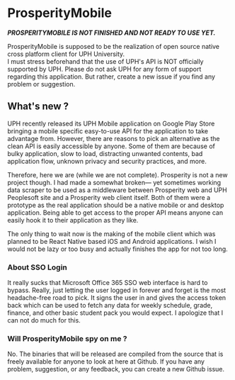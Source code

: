 # ProsperityMobile
***PROSPERITYMOBILE IS NOT FINISHED AND NOT READY TO USE YET.***  

ProsperityMobile is supposed to be the realization of open source native cross platform client for UPH University.  
I must stress beforehand that the use of UPH's API is NOT officially supported by UPH. Please do not ask UPH for any form of support regarding this application. But rather, create a new issue if you find any problem or suggestion.

## What's new ?  
UPH recently released its UPH Mobile application on Google Play Store bringing a mobile specific easy-to-use API for the application to take advantage from. However, there are reasons to pick an alternative as the clean API is easily accessible by anyone. Some of them are because of bulky application, slow to load, distracting unwanted contents, bad application flow, unknown privacy and security practices, and more.  

Therefore, here we are (while we are not complete). Prosperity is not a new project though. I had made a somewhat broken— yet sometimes working data scraper to be used as a middleware between Prosperity web and UPH Peoplesoft site and a Prosperity web client itself. Both of them were a prototype as the real application should be a native mobile or and desktop application. Being able to get access to the proper API means anyone can easily hook it to their application as they like.  

The only thing to wait now is the making of the mobile client which was planned to be React Native based iOS and Android applications. I wish I would not be lazy or too busy and actually finishes the app for not too long.  

### About SSO Login  
It really sucks that Microsoft Office 365 SSO web interface is hard to bypass. Really, just letting the user logged in forever and forget is the most headache-free road to pick. It signs the user in and gives the access token back which can be used to fetch any data for weekly schedule, grade, finance, and other basic student pack you would expect. I apologize that I can not do much for this.  

### Will ProsperityMobile spy on me ?  
No. The binaries that will be released are compiled from the source that is freely available for anyone to look at here at Github. If you have any problem, suggestion, or any feedback, you can create a new Github issue. 
